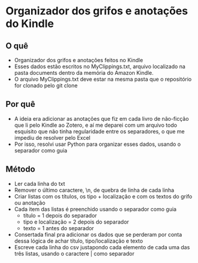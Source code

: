 # Organizador dos grifos e anotações do Kindle
## O quê
 - Organizador dos grifos e anotações feitos no Kindle
 - Esses dados estão escritos no MyClippings.txt, arquivo localizado na pasta documents dentro da memória do Amazon Kindle.
 - O arquivo MyClippings.txt deve estar na mesma pasta que o repositório for clonado pelo git clone

## Por quê
 - A ideia era adicionar as anotações que fiz em cada livro de não-ficção que li pelo Kindle ao Zotero, e aí me deparei com um arquivo todo esquisito que não tinha regularidade entre os separadores, o que me impediu de resolver pelo Excel
 - Por isso, resolvi usar Python para organizar esses dados, usando o separador como guia

## Método
 - Ler cada linha do txt
 - Remover o último caractere, \n, de quebra de linha de cada linha
 - Criar listas com os títulos, os tipo + localização e com os textos do grifo ou anotação
 - Cada item das listas é preenchido usando o separador como guia
    - título = 1 depois do separador
    - tipo e localização = 2 depois do separador
    - texto = 1 antes do separador
 - Consertada final pra adicionar os dados que se perderam por conta dessa lógica de achar título, tipo/localização e texto
 - Escreve cada linha do csv justapondo cada elemento de cada uma das três listas, usando o caractere | como separador
 
